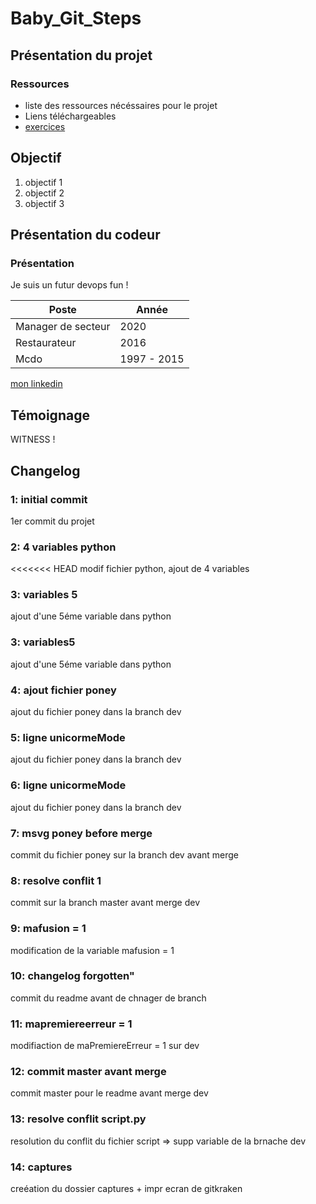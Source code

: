 # Baby_Git_Steps

## Présentation du projet

### Ressources

- liste des ressources nécéssaires pour le projet
- Liens téléchargeables
- [exercices](https://learngitbranching.js.org/?locale=fr_FR)

## Objectif

1. objectif 1
2. objectif 2
3. objectif 3

## Présentation du codeur

### Présentation

Je suis un futur devops fun !

Poste | Année
|-----|------|
Manager de secteur | 2020
Restaurateur | 2016
Mcdo | 1997 - 2015
[mon linkedin](https://likedin.fr)
## Témoignage
WITNESS !

## Changelog

### 1: initial commit

1er commit du projet

### 2: 4 variables python

<<<<<<< HEAD
modif fichier python, ajout de 4 variables

### 3: variables 5

ajout d'une 5éme variable dans python

### 3: variables5

ajout d'une 5éme variable dans python

### 4: ajout fichier poney

ajout du fichier poney dans la branch dev

### 5: ligne unicormeMode

ajout du fichier poney dans la branch dev

### 6: ligne unicormeMode

ajout du fichier poney dans la branch dev

### 7: msvg poney before merge

commit du fichier poney sur la branch dev avant merge

### 8: resolve conflit 1

commit sur la branch master avant merge dev

### 9: mafusion = 1

modification de la variable mafusion = 1

### 10: changelog forgotten"

commit du readme avant de chnager de branch

### 11: mapremiereerreur = 1

modifiaction de maPremiereErreur = 1 sur dev

### 12: commit master avant merge

commit master pour le readme avant merge dev

### 13: resolve conflit script.py

resolution du conflit du fichier script => supp variable de la brnache dev

### 14: captures

creéation du dossier captures + impr ecran de gitkraken
